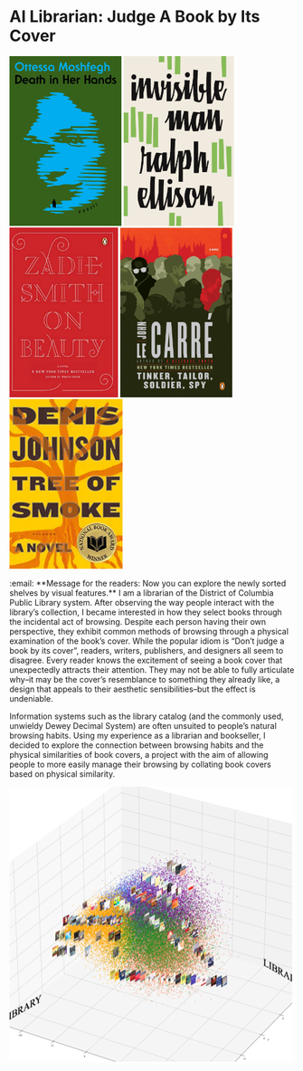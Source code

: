# AI Librarian: Judge A Book by Its Cover


<p float="left">
  <img src="/bookcovers/Death in Her Hands.jpg" height="300" />
  <img src="bookcovers/Invisible Man.jpg" height="300" /> 
  <img src="/bookcovers/On Beauty.jpg" height="300" />
  <img src="/bookcovers/Tinker Tailor.jpg" height="300" />
  <img src="/bookcovers/Tree of Smoke.jpg" height="300" />
</p>
:email:
**Message for the readers: Now you can explore the newly sorted shelves by visual features.**
I am a librarian of the District of Columbia Public Library system. After observing the way people interact with the library’s collection, I became interested in how they select books through the incidental act of browsing. Despite each person having their own perspective, they exhibit common methods of browsing through a physical examination of the book’s cover. While the popular idiom is “Don’t judge a book by its cover”, readers, writers, publishers, and designers all seem to disagree. Every reader knows the excitement of seeing a book cover that unexpectedly attracts their attention. They may not be able to fully articulate why–it may be the cover’s resemblance to something they already like, a design that appeals to their aesthetic sensibilities–but the effect is undeniable.


Information systems such as the library catalog (and the commonly used, unwieldy Dewey Decimal System) are often unsuited to people’s natural browsing habits.  Using my experience as a librarian and bookseller, I decided to explore the connection between browsing habits and the physical similarities of book covers, a project with the aim of allowing people to more easily manage their browsing by collating book covers based on physical similarity. 


<img src="3d_books.png" alt="3d_books" width="500"/>
